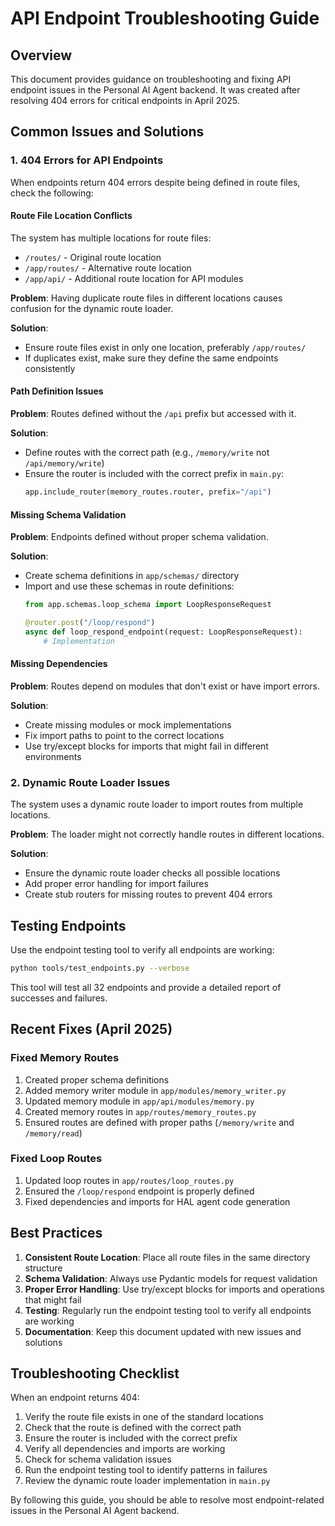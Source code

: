 # API Endpoint Troubleshooting Guide

## Overview

This document provides guidance on troubleshooting and fixing API endpoint issues in the Personal AI Agent backend. It was created after resolving 404 errors for critical endpoints in April 2025.

## Common Issues and Solutions

### 1. 404 Errors for API Endpoints

When endpoints return 404 errors despite being defined in route files, check the following:

#### Route File Location Conflicts

The system has multiple locations for route files:
- `/routes/` - Original route location
- `/app/routes/` - Alternative route location
- `/app/api/` - Additional route location for API modules

**Problem**: Having duplicate route files in different locations causes confusion for the dynamic route loader.

**Solution**: 
- Ensure route files exist in only one location, preferably `/app/routes/`
- If duplicates exist, make sure they define the same endpoints consistently

#### Path Definition Issues

**Problem**: Routes defined without the `/api` prefix but accessed with it.

**Solution**:
- Define routes with the correct path (e.g., `/memory/write` not `/api/memory/write`)
- Ensure the router is included with the correct prefix in `main.py`:
  ```python
  app.include_router(memory_routes.router, prefix="/api")
  ```

#### Missing Schema Validation

**Problem**: Endpoints defined without proper schema validation.

**Solution**:
- Create schema definitions in `app/schemas/` directory
- Import and use these schemas in route definitions:
  ```python
  from app.schemas.loop_schema import LoopResponseRequest
  
  @router.post("/loop/respond")
  async def loop_respond_endpoint(request: LoopResponseRequest):
      # Implementation
  ```

#### Missing Dependencies

**Problem**: Routes depend on modules that don't exist or have import errors.

**Solution**:
- Create missing modules or mock implementations
- Fix import paths to point to the correct locations
- Use try/except blocks for imports that might fail in different environments

### 2. Dynamic Route Loader Issues

The system uses a dynamic route loader to import routes from multiple locations.

**Problem**: The loader might not correctly handle routes in different locations.

**Solution**:
- Ensure the dynamic route loader checks all possible locations
- Add proper error handling for import failures
- Create stub routers for missing routes to prevent 404 errors

## Testing Endpoints

Use the endpoint testing tool to verify all endpoints are working:

```bash
python tools/test_endpoints.py --verbose
```

This tool will test all 32 endpoints and provide a detailed report of successes and failures.

## Recent Fixes (April 2025)

### Fixed Memory Routes

1. Created proper schema definitions
2. Added memory writer module in `app/modules/memory_writer.py`
3. Updated memory module in `app/api/modules/memory.py`
4. Created memory routes in `app/routes/memory_routes.py`
5. Ensured routes are defined with proper paths (`/memory/write` and `/memory/read`)

### Fixed Loop Routes

1. Updated loop routes in `app/routes/loop_routes.py`
2. Ensured the `/loop/respond` endpoint is properly defined
3. Fixed dependencies and imports for HAL agent code generation

## Best Practices

1. **Consistent Route Location**: Place all route files in the same directory structure
2. **Schema Validation**: Always use Pydantic models for request validation
3. **Proper Error Handling**: Use try/except blocks for imports and operations that might fail
4. **Testing**: Regularly run the endpoint testing tool to verify all endpoints are working
5. **Documentation**: Keep this document updated with new issues and solutions

## Troubleshooting Checklist

When an endpoint returns 404:

1. Verify the route file exists in one of the standard locations
2. Check that the route is defined with the correct path
3. Ensure the router is included with the correct prefix
4. Verify all dependencies and imports are working
5. Check for schema validation issues
6. Run the endpoint testing tool to identify patterns in failures
7. Review the dynamic route loader implementation in `main.py`

By following this guide, you should be able to resolve most endpoint-related issues in the Personal AI Agent backend.

